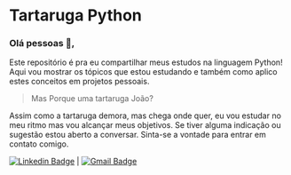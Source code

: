 # Tartaruga Python
### Olá pessoas 👋,  
Este repositório é pra eu compartilhar meus estudos na linguagem Python!
Aqui vou mostrar os tópicos que estou estudando e também como aplico estes conceitos em projetos pessoais.
> Mas Porque uma tartaruga João?
 
 Assim como a tartaruga demora, mas chega onde quer, eu vou estudar no meu ritmo mas vou alcançar meus objetivos.
 Se tiver alguma indicação ou sugestão estou aberto a conversar. Sinta-se a vontade para entrar em contato comigo.

[![Linkedin Badge](https://img.shields.io/badge/-JoaoLucas-blue?style=flat-square&logo=Linkedin&logoColor=white&link=https://www.linkedin.com/in/joaolucassilva-812819165/)](https://www.linkedin.com/in/joaolucassilva-812819165/) | [![Gmail Badge](https://img.shields.io/badge/-joao.lsilva1198@gmail.com-c14438?style=flat-square&logo=Gmail&logoColor=white&link=mailto:joao.lsilva1198@gmail.com)](mailto:joao.lsilva1198@gmail.com)